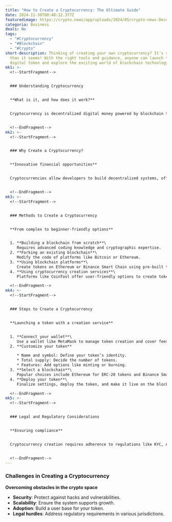 ```yaml
---
title: "How to Create a Cryptocurrency: The Ultimate Guide"
date: 2024-11-30T00:48:12.377Z
featuredimage: https://crypto.news/app/uploads/2024/05/crypto-news-Decoding-cryptojacking-option04.webp
categoria: Business
deals: No
tags:
  - "#Cryptocurrency"
  - "#Blockchain"
  - "#Crypto"
short-description: Thinking of creating your own cryptocurrency? It's simpler
  than it seems! With the right tools and guidance, anyone can launch their
  digital token and explore the exciting world of blockchain technology.
mk1: >-
  <!--StartFragment-->


  ### Understanding Cryptocurrency


  **What is it, and how does it work?**


  Cryptocurrency is decentralized digital money powered by blockchain technology, offering fast, secure, and transparent transactions without the need for intermediaries like banks. It’s accessible worldwide, empowering individuals to participate in a global financial ecosystem.


  <!--EndFragment-->
mk2: >-
  <!--StartFragment-->


  ### Why Create a Cryptocurrency?


  **Innovative financial opportunities**


  Cryptocurrencies allow developers to build decentralized systems, offer cheaper transaction methods, and create user-centric financial models. They also bring privacy, transparency, and the ability to rethink traditional business approaches using blockchain technology.


  <!--EndFragment-->
mk3: >-
  <!--StartFragment-->


  ### Methods to Create a Cryptocurrency


  **From complex to beginner-friendly options**


  1. **Building a blockchain from scratch**\
     Requires advanced coding knowledge and cryptographic expertise.
  2. **Forking an existing blockchain**\
     Modify the code of platforms like Bitcoin or Ethereum.
  3. **Using blockchain platforms**\
     Create tokens on Ethereum or Binance Smart Chain using pre-built tools.
  4. **Using cryptocurrency creation services**\
     Platforms like CoinTool offer user-friendly options to create tokens with minimal coding.

  <!--EndFragment-->
mk4: >-
  <!--StartFragment-->


  ### Steps to Create a Cryptocurrency


  **Launching a token with a creation service**


  1. **Connect your wallet**\
     Use a wallet like MetaMask to manage token creation and cover fees.
  2. **Customize your token**

     * Name and symbol: Define your token’s identity.
     * Total supply: Decide the number of tokens.
     * Features: Add options like minting or burning.
  3. **Select a blockchain**\
     Popular choices include Ethereum for ERC-20 tokens and Binance Smart Chain for BEP-20 tokens.
  4. **Deploy your token**\
     Finalize settings, deploy the token, and make it live on the blockchain.

  <!--EndFragment-->
mk5: >-
  <!--StartFragment-->


  ### Legal and Regulatory Considerations


  **Ensuring compliance**


  Cryptocurrency creation requires adherence to regulations like KYC, AML, and SEC guidelines. Consulting a legal expert is crucial to navigate these complexities and avoid future issues.


  <!--EndFragment-->
---
```

<!--StartFragment-->

### Challenges in Creating a Cryptocurrency

**Overcoming obstacles in the crypto space**

* **Security**: Protect against hacks and vulnerabilities.
* **Scalability**: Ensure the system supports growth.
* **Adoption**: Build a user base for your token.
* **Legal hurdles**: Address regulatory requirements in various jurisdictions.

<!--EndFragment-->